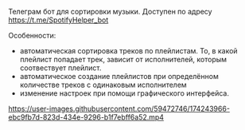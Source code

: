 Телеграм бот для сортировки музыки. Доступен по адресу https://t.me/SpotifyHelper_bot

Особенности:
- автоматическая сортировка треков по плейлистам. 
  То, в какой плейлист попадает трек, зависит от исполнителей,
  которым соотвествует плейлист.
- автоматическое создание плейлистов при определённом количестве треков
  с одинаковым исполнителем
- изменение настроек при помощи графического интерфейса.



https://user-images.githubusercontent.com/59472746/174243966-ebc9fb7d-823d-434e-9296-b1f7ebff6a52.mp4

